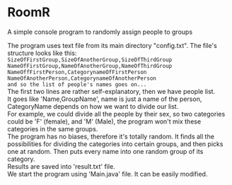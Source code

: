 # RoomR
A simple console program to randomly assign people to groups

The program uses text file from its main directory "config.txt".
The file's structure looks like this:<br>
  `SizeOfFirstGroup,SizeOfAnotherGroup,SizeOfThirdGroup`<br>
  `NameOfFirstGroup,NameOfAnotherGroup,NameOfThirdGroup`<br>
  `NameOffFirstPerson,CategorynameOfFirstPerson`<br>
  `NameOfAnotherPerson,CategorynameOfAnotherPerson`<br>
  `and so the list of people's names goes on...`<br>
The first two lines are rather self-explanatory, then we have people list.<br>
It goes like 'Name,GroupName', name is just a name of the person, CategoryName depends on how we want to divide our list.<br>
For example, we could divide all the people by their sex, so two categories could be 'F' (female), and 'M' (Male), the program won't mix these categories in the same groups.<br>
The program has no biases, therefore it's totally random. It finds all the possibilities for dividing the categories into certain groups, and then picks one at random. Then puts every name into one random group of its category.<br>
Results are saved into 'result.txt' file.<br>
We start the program using 'Main.java' file. It can be easily modified.
